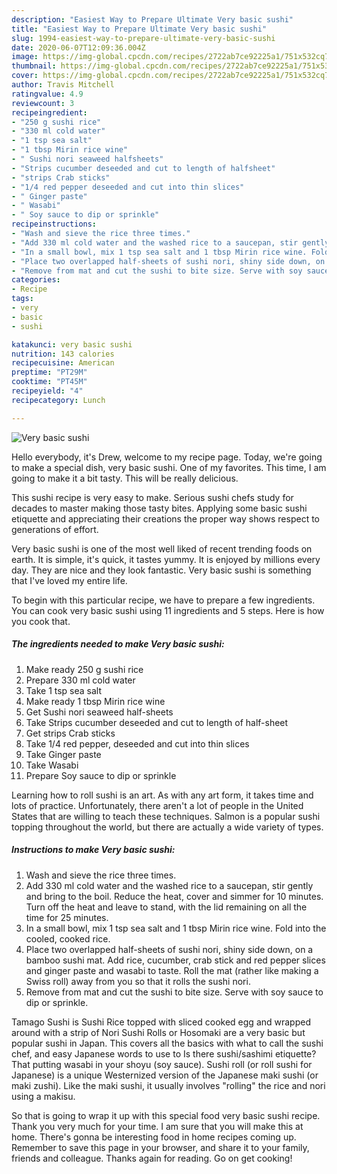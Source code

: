 ```yaml
---
description: "Easiest Way to Prepare Ultimate Very basic sushi"
title: "Easiest Way to Prepare Ultimate Very basic sushi"
slug: 1994-easiest-way-to-prepare-ultimate-very-basic-sushi
date: 2020-06-07T12:09:36.004Z
image: https://img-global.cpcdn.com/recipes/2722ab7ce92225a1/751x532cq70/very-basic-sushi-recipe-main-photo.jpg
thumbnail: https://img-global.cpcdn.com/recipes/2722ab7ce92225a1/751x532cq70/very-basic-sushi-recipe-main-photo.jpg
cover: https://img-global.cpcdn.com/recipes/2722ab7ce92225a1/751x532cq70/very-basic-sushi-recipe-main-photo.jpg
author: Travis Mitchell
ratingvalue: 4.9
reviewcount: 3
recipeingredient:
- "250 g sushi rice"
- "330 ml cold water"
- "1 tsp sea salt"
- "1 tbsp Mirin rice wine"
- " Sushi nori seaweed halfsheets"
- "Strips cucumber deseeded and cut to length of halfsheet"
- "strips Crab sticks"
- "1/4 red pepper deseeded and cut into thin slices"
- " Ginger paste"
- " Wasabi"
- " Soy sauce to dip or sprinkle"
recipeinstructions:
- "Wash and sieve the rice three times."
- "Add 330 ml cold water and the washed rice to a saucepan, stir gently and bring to the boil. Reduce the heat, cover and simmer for 10 minutes. Turn off the heat and leave to stand, with the lid remaining on all the time for 25 minutes."
- "In a small bowl, mix 1 tsp sea salt and 1 tbsp Mirin rice wine. Fold into the cooled, cooked rice."
- "Place two overlapped half-sheets of sushi nori, shiny side down, on a bamboo sushi mat. Add rice, cucumber, crab stick and red pepper slices and ginger paste and wasabi to taste. Roll the mat (rather like making a Swiss roll) away from you so that it rolls the sushi nori."
- "Remove from mat and cut the sushi to bite size. Serve with soy sauce to dip or sprinkle."
categories:
- Recipe
tags:
- very
- basic
- sushi

katakunci: very basic sushi 
nutrition: 143 calories
recipecuisine: American
preptime: "PT29M"
cooktime: "PT45M"
recipeyield: "4"
recipecategory: Lunch

---
```



![Very basic sushi](https://img-global.cpcdn.com/recipes/2722ab7ce92225a1/751x532cq70/very-basic-sushi-recipe-main-photo.jpg)

Hello everybody, it's Drew, welcome to my recipe page. Today, we're going to make a special dish, very basic sushi. One of my favorites. This time, I am going to make it a bit tasty. This will be really delicious.

This sushi recipe is very easy to make. Serious sushi chefs study for decades to master making those tasty bites. Applying some basic sushi etiquette and appreciating their creations the proper way shows respect to generations of effort.

Very basic sushi is one of the most well liked of recent trending foods on earth. It is simple, it's quick, it tastes yummy. It is enjoyed by millions every day. They are nice and they look fantastic. Very basic sushi is something that I've loved my entire life.


To begin with this particular recipe, we have to prepare a few ingredients. You can cook very basic sushi using 11 ingredients and 5 steps. Here is how you cook that.

<!--inarticleads1-->

##### The ingredients needed to make Very basic sushi:

1. Make ready 250 g sushi rice
1. Prepare 330 ml cold water
1. Take 1 tsp sea salt
1. Make ready 1 tbsp Mirin rice wine
1. Get  Sushi nori seaweed half-sheets
1. Take Strips cucumber deseeded and cut to length of half-sheet
1. Get strips Crab sticks
1. Take 1/4 red pepper, deseeded and cut into thin slices
1. Take  Ginger paste
1. Take  Wasabi
1. Prepare  Soy sauce to dip or sprinkle


Learning how to roll sushi is an art. As with any art form, it takes time and lots of practice. Unfortunately, there aren&#39;t a lot of people in the United States that are willing to teach these techniques. Salmon is a popular sushi topping throughout the world, but there are actually a wide variety of types. 

<!--inarticleads2-->

##### Instructions to make Very basic sushi:

1. Wash and sieve the rice three times.
1. Add 330 ml cold water and the washed rice to a saucepan, stir gently and bring to the boil. Reduce the heat, cover and simmer for 10 minutes. Turn off the heat and leave to stand, with the lid remaining on all the time for 25 minutes.
1. In a small bowl, mix 1 tsp sea salt and 1 tbsp Mirin rice wine. Fold into the cooled, cooked rice.
1. Place two overlapped half-sheets of sushi nori, shiny side down, on a bamboo sushi mat. Add rice, cucumber, crab stick and red pepper slices and ginger paste and wasabi to taste. Roll the mat (rather like making a Swiss roll) away from you so that it rolls the sushi nori.
1. Remove from mat and cut the sushi to bite size. Serve with soy sauce to dip or sprinkle.


Tamago Sushi is Sushi Rice topped with sliced cooked egg and wrapped around with a strip of Nori Sushi Rolls or Hosomaki are a very basic but popular sushi in Japan. This covers all the basics with what to call the sushi chef, and easy Japanese words to use to Is there sushi/sashimi etiquette? That putting wasabi in your shoyu (soy sauce). Sushi roll (or roll sushi for Japanese) is a unique Westernized version of the Japanese maki sushi (or maki zushi). Like the maki sushi, it usually involves &#34;rolling&#34; the rice and nori using a makisu. 

So that is going to wrap it up with this special food very basic sushi recipe. Thank you very much for your time. I am sure that you will make this at home. There's gonna be interesting food in home recipes coming up. Remember to save this page in your browser, and share it to your family, friends and colleague. Thanks again for reading. Go on get cooking!
